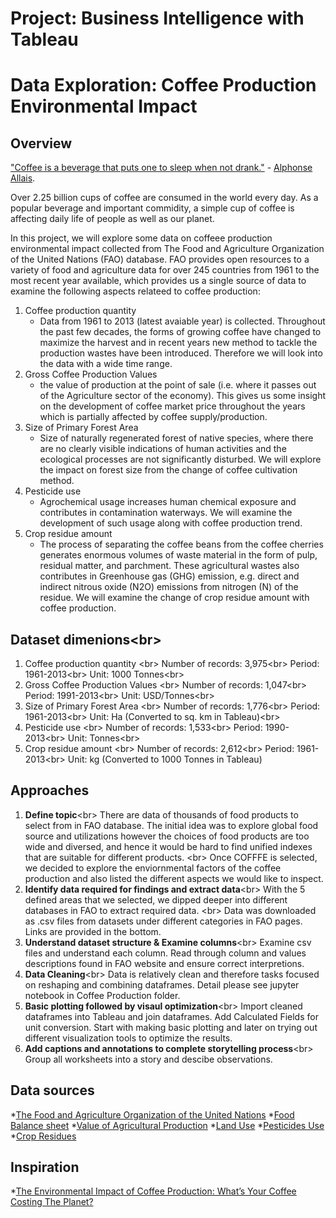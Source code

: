 # Project: Business Intelligence with Tableau

# Data Exploration: Coffee Production Environmental Impact

## Overview

["Coffee is a beverage that puts one to sleep when not drank."](https://www.thebaristalife.com/blogs/blog/barista-lifes-top-117-coffee-quotes) - [Alphonse Allais](https://en.wikipedia.org/wiki/Alphonse_Allais). 

Over 2.25 billion cups of coffee are consumed in the world every day. As a popular beverage and important commidity, a simple cup of coffee is affecting daily life of people as well as our planet. 

In this project, we will explore some data on coffeee production environmental impact collected from The Food and Agriculture Organization of the United Nations (FAO) database. FAO provides open resources to a variety of food and agriculture data for over 245 countries from 1961 to the most recent year available, which provides us a single source of data to examine the following aspects relateed to coffee production:

1. Coffee production quantity 
    - Data from 1961 to 2013 (latest avaiable year) is collected. Throughout the past few decades, the forms of growing coffee have changed to maximize the harvest and in recent years new method to tackle the production wastes have been introduced. Therefore we will look into the data with a wide time range. 
2. Gross Coffee Production Values 
    - the value of production at the point of sale (i.e. where it passes out of the Agriculture sector of the economy). This gives us some insight on the development of coffee market price throughout the years which is partially affected by coffee supply/production. 
3. Size of Primary Forest Area 
    - Size of naturally regenerated forest of native species, where there are no clearly visible indications of human activities and the ecological processes are not significantly disturbed. We will explore the impact on forest size from the change of coffee cultivation method. 
4. Pesticide use 
    - Agrochemical usage increases human chemical exposure and contributes in contamination waterways. We will examine the development of such usage along with coffee production trend. 
5. Crop residue amount  
    - The process of separating the coffee beans from the coffee cherries generates enormous volumes of waste material in the form of pulp, residual matter, and parchment. These agricultural wastes also contributes in Greenhouse gas (GHG) emission, e.g. direct and indirect nitrous oxide (N2O) emissions from nitrogen (N) of the residue. We will examine the change of crop residue amount with coffee production. 



## Dataset dimenions<br\>
1. Coffee production quantity <br\>
    Number of records: 3,975<br\>
    Period: 1961-2013<br\>
    Unit: 1000 Tonnes<br\>
2. Gross Coffee Production Values <br\>
    Number of records: 1,047<br\>
    Period: 1991-2013<br\>
    Unit: USD/Tonnes<br\>
3. Size of Primary Forest Area <br\>
    Number of records: 1,776<br\>
    Period: 1961-2013<br\>
    Unit: Ha (Converted to sq. km in Tableau)<br\>
4. Pesticide use <br\>
    Number of records: 1,533<br\>
    Period: 1990-2013<br\>
    Unit: Tonnes<br\>
5. Crop residue amount <br\>
    Number of records: 2,612<br\>
    Period: 1961-2013<br\>
    Unit: kg (Converted to 1000 Tonnes in Tableau)



## Approaches 

1. **Define topic**<br\>
    There are data of thousands of food products to select from in FAO database. The initial idea was to explore global food source and utilizations however the choices of food products are too wide and diversed, and hence it would be hard to find unified indexes that are suitable for different products. <br\>
    Once COFFFE is selected, we decided to explore the enviornmental factors of the coffee production and also listed the different aspects we would like to inspect. 
2. **Identify data required for findings and extract data**<br\>
    With the 5 defined areas that we selected, we dipped deeper into different databases in FAO to extract required data. <br\>
    Data was downloaded as .csv files from datasets under different categories in FAO pages. Links are provided in the bottom. 
3. **Understand dataset structure & Examine columns**<br\>
    Examine csv files and understand each column. Read through column and values descriptions found in FAO website and ensure correct interpretions.
4. **Data Cleaning**<br\>
    Data is relatively clean and therefore tasks focused on reshaping and combining dataframes. Detail please see jupyter notebook in Coffee Production folder. 
5. **Basic plotting followed by visaul optimization**<br\>
    Import cleaned dataframes into Tableau and join dataframes. Add Calculated Fields for unit conversion. Start with making basic plotting and later on trying out different visualization tools to optimize the results. 
6. **Add captions and annotations to complete storytelling process**<br\>
    Group all worksheets into a story and descibe observations. 



## Data sources
*[The Food and Agriculture Organization of the United Nations](http://www.fao.org/home/en)
*[Food Balance sheet](http://www.fao.org/faostat/en/#data/FBS) 
*[Value of Agricultural Production](http://www.fao.org/faostat/en/#data/QV)
*[Land Use](http://www.fao.org/faostat/en/#data/RL)
*[Pesticides Use](http://www.fao.org/faostat/en/#data/RP)
*[Crop Residues](http://www.fao.org/faostat/en/#data/GA)



## Inspiration
*[The Environmental Impact of Coffee Production: What’s Your Coffee Costing The Planet?](https://www.sustainablebusinesstoolkit.com/environmental-impact-coffee-trade/)